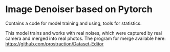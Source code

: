 # Image Denoiser based on Pytorch

Contains a code for model training and using, tools for statistics.

This model trains and works with real noises, which were captured by real camera and merged into real photos. The program for merge available here: https://github.com/prostraction/Dataset-Editor



